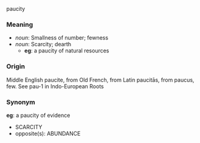paucity
### Meaning
+ _noun_: Smallness of number; fewness
+ _noun_: Scarcity; dearth
    + __eg__: a paucity of natural resources

### Origin

Middle English paucite, from Old French, from Latin paucitās, from paucus, few. See pau-1 in Indo-European Roots

### Synonym

__eg__: a paucity of evidence

+ SCARCITY
+ opposite(s): ABUNDANCE


